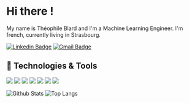 # Hi there !
My name is Théophile Blard and I'm a Machine Learning Engineer. I'm french, currently living in Strasbourg.


[![Linkedin Badge](https://img.shields.io/badge/-theophile_blard-blue?style=flat-square&logo=Linkedin&logoColor=white&link=https://www.linkedin.com/in/theophile-blard/)](https://www.linkedin.com/in/theophile-blard/)
[![Gmail Badge](https://img.shields.io/badge/-theophile.blard@gmail.com-c14438?style=flat-square&logo=Gmail&logoColor=white&link=mailto:theophile.blard@gmail.com)](mailto:theophile.blard@gmail.com)

## 🔧 Technologies & Tools
![](https://img.shields.io/badge/OS-Linux-informational?style=flat&logo=linux)
![](https://img.shields.io/badge/Editor-Visual_Studio_Code-informational?style=flat&logo=visual-studio-code)
![](https://img.shields.io/badge/Code-Python-informational?style=flat&logo=python)
![](https://img.shields.io/badge/Code-C++-informational?style=flat&logo=c%2B%2B)
![](https://img.shields.io/badge/Code-CMake-informational?style=flat&logo=cmake)
![](https://img.shields.io/badge/Library-PyTorch-informational?style=flat&logo=pytorch)
![](https://img.shields.io/badge/Library-Deepstream-informational?style=flat&logo=nvidia)

![Github Stats](https://github-readme-stats.vercel.app/api?username=TheophileBlard&count_private=true&show_icons=true&include_all_commits=true)
![Top Langs](https://github-readme-stats.vercel.app/api/top-langs/?username=TheophileBlard&hide=TeX&layout=compact)

<!--
**TheophileBlard/TheophileBlard** is a ✨ _special_ ✨ repository because its `README.md` (this file) appears on your GitHub profile.

Here are some ideas to get you started:

- 🔭 I’m currently working on ...
- 🌱 I’m currently learning ...
- 👯 I’m looking to collaborate on ...
- 🤔 I’m looking for help with ...
- 💬 Ask me about ...
- 📫 How to reach me: ...
- 😄 Pronouns: ...
- ⚡ Fun fact: ...
-->
